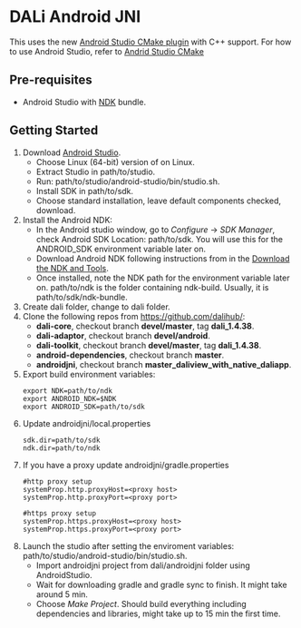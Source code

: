 DALi Android JNI
================

This uses the new [Android Studio CMake plugin](http://tools.android.com/tech-docs/external-c-builds) with C++ support.
For how to use Android Studio, refer to [Andrid Studio CMake](https://codelabs.developers.google.com/codelabs/android-studio-cmake/index.html)

Pre-requisites
--------------
- Android Studio with [NDK](https://developer.android.com/ndk/) bundle.

Getting Started
---------------
1. Download [Android Studio](http://developer.android.com/sdk/index.html).
   * Choose Linux (64-bit) version of on Linux.
   * Extract Studio in path/to/studio.
   * Run: path/to/studio/android-studio/bin/studio.sh.
   * Install SDK in path/to/sdk.
   * Choose standard installation, leave default components checked, download.
2. Install the Android NDK:
   * In the Android studio window, go to *Configure* -> *SDK Manager*, check Android SDK Location: path/to/sdk. You will use this for the ANDROID_SDK environment variable later on.
   * Download Android NDK following instructions from in the [Download the NDK and Tools](https://developer.android.com/ndk/guides#download-ndk).
   * Once installed, note the NDK path for the environment variable later on. path/to/ndk is the folder containing ndk-build. Usually, it is path/to/sdk/ndk-bundle.
3. Create dali folder, change to dali folder.
4. Clone the following repos from https://github.com/dalihub/:
   * **dali-core**, checkout branch **devel/master**, tag **dali_1.4.38**.
   * **dali-adaptor**, checkout branch **devel/android**.
   * **dali-toolkit**, checkout branch **devel/master**, tag **dali_1.4.38**.
   * **android-dependencies**, checkout branch **master**.
   * **androidjni**, checkout branch **master_daliview_with_native_daliapp**.
5. Export build environment variables:
   ```
   export NDK=path/to/ndk
   export ANDROID_NDK=$NDK
   export ANDROID_SDK=path/to/sdk
   ```
6. Update androidjni/local.properties
   ```
   sdk.dir=path/to/sdk
   ndk.dir=path/to/ndk
   ```
7. If you have a proxy update androidjni/gradle.properties
   ```
   #http proxy setup
   systemProp.http.proxyHost=<proxy host>
   systemProp.http.proxyPort=<proxy port>

   #https proxy setup
   systemProp.https.proxyHost=<proxy host>
   systemProp.https.proxyPort=<proxy port>
   ```
8. Launch the studio after setting the enviroment variables: path/to/studio/android-studio/bin/studio.sh.
   * Import androidjni project from dali/androidjni folder using AndroidStudio.
   * Wait for downloading gradle and gradle sync to finish. It might take around 5 min.
   * Choose *Make Project*. Should build everything including dependencies and libraries, might take up to 15 min the first time.

